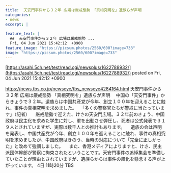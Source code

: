 ```yaml
---
title:  天安門事件から３２年 広場は厳戒態勢 「真相究明を」遺族らが声明  
categories:
- news
excerpt: |
  
feature_text: |
  ##  天安門事件から３２年 広場は厳戒態勢 ...
  Fri, 04 Jun 2021 15:42:12  +0900
feature_image: "https://picsum.photos/2560/600?image=733"
image: "https://picsum.photos/2560/600?image=733"
---
```


[https://asahi.5ch.net/test/read.cgi/newsplus/1622788932/](https://asahi.5ch.net/test/read.cgi/newsplus/1622788932/)
posted on Fri, 04 Jun 2021 15:42:12  +0900

<!--more-->

https://news.tbs.co.jp/newseye/tbs_newseye4284164.html 天安門事件から３２年 広場は厳戒態勢 「真相究明を」遺族らが声明 　中国の「天安門事件」からきょうで３２年。遺族らは中国共産党が今年、創立１００年を迎えることに触れ、事件の真相究明を求めました。 　「多くの警察官たちが警戒に当たっています」（記者） 　厳戒態勢で迎えた、けさの天安門広場。３２年前のきょう、中国政府は民主化を求めた学生に対し、軍を出動させ弾圧し、死者は公式発表で３１９人とされていますが、実際は数千人との推計もあります。 　遺族の会は声明を発表し、中国共産党が今年、創立１００年を迎えることに触れ、事件の真相究明を求めましたが、中国政府はきのう、当時の対応について「完全に正しかった」と改めて強調しました。 　また、香港メディアによりますと、けさ、民主派団体幹部が警察に拘束されたということです。天安門事件の追悼集会を準備していたことが理由とされていますが、遺族らからは事件の風化を懸念する声が上がっています。 4日 11時20分 TBS
